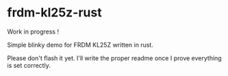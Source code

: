 frdm-kl25z-rust
===============

Work in progress !

Simple blinky demo for FRDM KL25Z written in rust. 

Please don't flash it yet. I'll write the proper readme once I prove everything is set correctly.
